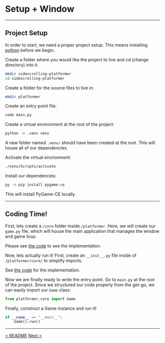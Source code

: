 # Setup + Window
___
## Project Setup

In order to start, we need a proper project setup. This means installing [python](http://python.org) before we begin.

Create a folder where you would like the project to live and cd (change directory) into it. 

```bash
mkdir sidescrolling-platformer
cd sidescrolling-platformer
```

Create a folder for the source files to live in:

```bash
mkdir platformer
```

Create an entry point file:

```bash
code main.py
```

Create a virtual environment at the root of the project:

```bash
python -m .venv venv
```

A new folder named `.venv/` should have been created at the root. This will house all of our dependencies.

Activate the virtual environment:

```bash
./venv/Scripts/activate
```

Install our dependencies:

```bash
py -m pip install pygame-ce
```

This will install PyGame-CE locally.
___
## Coding Time!

First, lets create a `/core` folder inside `/platformer`. Here, we will create our `game.py` file, which will house the main application that manages the window and game loop.

Please see [the code](../platformer/core/game.py) to see the implementation.

Now, lets actually run it! First, create an `__init__.py` file inside of `/platformer/core/` to simplify imports.

See [the code](../platformer/core/__init__.py) for the implementation.

Now we are finally ready to write the entry point. Go to `main.py` at the root of the project. Since we structured our code properly from the get-go, we can easily import our `Game` class:

```python
from platformer.core import Game
```

Finally, construct a Game instance and run it!

```python
if __name__ == "__main__":
	Game().run()
```
___

[< README](../README.md)
[Next >](./2.md)

